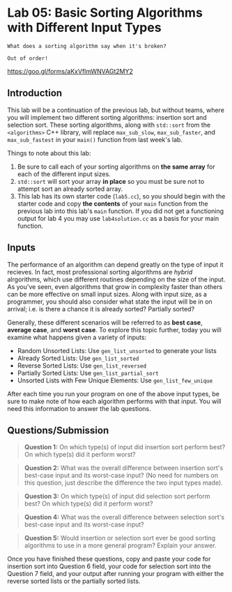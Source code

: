 # Lab 05: Basic Sorting Algorithms with Different Input Types
```
What does a sorting algorithm say when it's broken?

Out of order!
```
https://goo.gl/forms/aKxVflmWNVAGt2MY2
## Introduction

This lab will be a continuation of the previous lab, but without teams, where you will implement two different sorting algorithms: insertion sort and selection sort. These sorting algorithms, along with `std::sort` from the `<algorithms>` C++ library, will replace  `max_sub_slow`, `max_sub_faster`, and `max_sub_fastest` in your `main()` function from last week's lab.

Things to note about this lab:
1. Be sure to call each of your sorting algorithms on **the same array** for each of the different input sizes.
2. `std::sort` will sort your array **in place** so you must be sure not to attempt sort an already sorted array.
3. This lab has its own starter code (`lab5.cc`), so you should begin with the starter code and copy **the contents** of your `main` function from the previous lab into this lab's `main` function. If you did not get a functioning output for lab 4 you may use `lab4solution.cc` as a basis for your main function.

## Inputs

The performance of an algorithm can depend greatly on the type of input it recieves. In fact, most professional sorting algorithms are *hybrid* alrgorithms, which use different routines depending on the size of the input. As you've seen, even algorithms that grow in complexity faster than others can be more effective on small input sizes. Along with input size, as a programmer, you should also consider what state the input will be in on arrival; i.e. is there a chance it is already sorted? Partially sorted?

Generally, these different scenarios will be referred to as **best case**, **average case**, and **worst case**. To explore this topic further, today you will examine what happens given a variety of inputs:

+ Random Unsorted Lists: Use `gen_list_unsorted` to generate your lists
+ Already Sorted Lists: Use `gen_list_sorted`
+ Reverse Sorted Lists: Use `gen_list_reversed`
+ Partially Sorted Lists: Use `gen_list_partial_sort`
+ Unsorted Lists with Few Unique Elements: Use `gen_list_few_unique`

After each time you run your program on one of the above input types, be sure to make note of how each algorithm performs with that input. You will need this information to answer the lab questions.

## Questions/Submission

> **Question 1:** On which type(s) of input did insertion sort perform best? On which type(s) did it perform worst?

> **Question 2:** What was the overall difference between insertion sort's best-case input and its worst-case input? (No need for numbers on this question, just describe the difference the two input types made).

> **Question 3:** On which type(s) of input did selection sort perform best? On which type(s) did it perform worst?

> **Question 4:** What was the overall difference between selection sort's best-case input and its worst-case input?

> **Question 5:** Would insertion or selection sort ever be good sorting algorithms to use in a more general program? Explain your answer.

Once you have finished these questions, copy and paste your code for insertion sort into Question 6 field, your code for selection sort into the Question 7 field, and your output after running your program with either the reverse sorted lists or the partially sorted lists.
